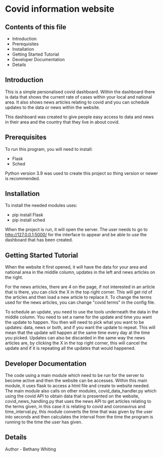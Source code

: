 # Covid information website

## Contents of this file
- Introduction
- Prerequisites
- Installation
- Getting Started Tutorial
- Developer Documentation
- Details

## Introduction

This is a simple personalised covid dashboard. Within the dashboard there is data that shows the current rate of cases within your local and national area. It also shows news articles relating to covid and 
you can schedule updates to the data or news within the website.

This dashboard was created to give people easy access to data and news in their area and the country that they live in about covid.  

## Prerequisites

To run this program, you will need to install:
- Flask
- Sched

Python version 3.9 was used to create this project so thing version or newer is recommended.

## Installation

To install the needed modules uses:
- pip install Flask
- pip install sched

When the project is run, it will open the server. The user needs to go to  http://127.0.0.1:5000/ for the interface to appear and be able to use the dashboard that has been created. 

## Getting Started Tutorial

When the website it first opened, it will have the data for your area and national area in the middle column, updates in the left and news articles on the right. 

For the news articles, there are 4 on the page, if not interested in an article that is there, you can click the X in the top right corner. This will get rid of the articles and then load a new article to 
replace it. To change the terms used for the news articles, you can change "covid terms" in the config file.

To schedule an update, you need to use the tools underneath the data in the middle column. You need to set a name for the update and time you want the update to happen. You then will need to pick what you 
want to be updates: data, news or both, and if you want the update to repeat. This will mean that the update will happen at the same time every day at the time you picked. Updates can also be discarded in 
the same way the news articles are, by clicking the X in the top right corner, this will cancel the update and if it is repeating all the updates that would happened.

## Developer Documentation 

The code using a main module which need to be run for the server to become active and then the website can be accesses. Within this main module, it uses flask to access a html file and create to website 
needed. The main module also calls on other modules, covid_data_handler.py which using the covid API to obtain data that is presented on the website, covid_news_handling.py that uses the news API to get 
articles relating to the terms given, in this case it is relating to covid and coronavirus and time_interval.py, this module converts the time that was given by the user into seconds and then calculates 
the interval from the time the program is running to the time the user has given. 

## Details 

Author - Bethany Whiting
